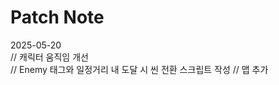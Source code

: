 <h1>Patch Note</h1>

<div>2025-05-20<br>
// 캐릭터 움직임 개선 <br>
// Enemy 태그와 일정거리 내 도달 시 씬 전환 스크립트 작성
// 맵 추가 <br>
</div>


